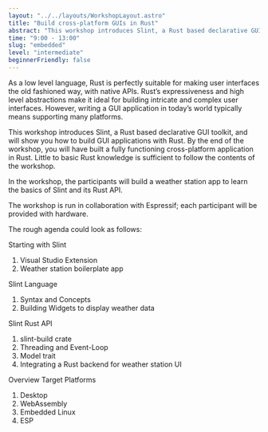 ```yaml
---
layout: "../../layouts/WorkshopLayout.astro"
title: "Build cross-platform GUIs in Rust"
abstract: "This workshop introduces Slint, a Rust based declarative GUI toolkit, and will show you how to build GUI applications with Rust. By the end of the workshop, you will have built a fully functioning cross-platform application in Rust."
time: "9:00 - 13:00"
slug: "embedded"
level: "intermediate"
beginnerFriendly: false
---
```


As a low level language, Rust is perfectly suitable for making user interfaces the old fashioned way, with native APIs. Rust’s expressiveness and high level abstractions make it ideal for building intricate and complex user interfaces. However, writing a GUI application in today’s world typically means supporting many platforms.

This workshop introduces Slint, a Rust based declarative GUI toolkit, and will show you how to build GUI applications with Rust. By the end of the workshop, you will have built a fully functioning cross-platform application in Rust. Little to basic Rust knowledge is sufficient to follow the contents of the workshop.

In the workshop, the participants will build a weather station app to learn the basics of Slint and its Rust API.

The workshop is run in collaboration with Espressif; each participant will be provided with hardware.

The rough agenda could look as follows:

Starting with Slint 

1. Visual Studio Extension 
2. Weather station boilerplate app

Slint Language

1. Syntax and Concepts
2. Building Widgets to display weather data

Slint Rust API 

1. slint-build crate
2. Threading and Event-Loop 
3. Model trait 
4. Integrating a Rust backend for weather station UI
    
Overview Target Platforms 
1. Desktop 
2. WebAssembly 
3. Embedded Linux 
4. ESP